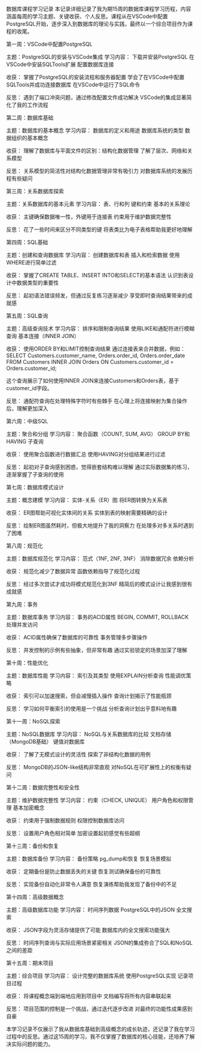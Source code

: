 数据库课程学习记录
本记录详细记录了我为期15周的数据库课程学习历程，内容涵盖每周的学习主题、关键收获、个人反思。课程从在VSCode中配置PostgreSQL开始，逐步深入到数据库的理论与实践，最终以一个综合项目作为课程的收尾。

第一周：VSCode中配置PostgreSQL

主题：PostgreSQL的安装与VSCode集成
学习内容：
下载并安装PostgreSQL
在VSCode中安装SQLTools扩展
配置数据库连接


收获：
掌握了PostgreSQL的安装流程和服务器配置
学会了在VSCode中配置SQLTools并成功连接数据库
在VSCode中运行了SQL命令


反思：
遇到了端口冲突问题，通过修改配置文件成功解决
VSCode的集成显著简化了我的工作流程




第二周：数据库基础

主题：数据库的基本概念
学习内容：
数据库的定义和用途
数据库系统的类型
数据组织的基本概念


收获：
理解了数据库与平面文件的区别：结构化数据管理
了解了层次、网络和关系模型


反思：
关系模型的简洁性对结构化数据管理非常有吸引力
对数据库系统的发展历程有些疑问




第三周：关系数据库探索

主题：关系数据库的基本元素
学习内容：
表、行和列
键和约束
基本的关系理论


收获：
主键确保数据唯一性，外键用于连接表
约束用于维护数据完整性


反思：
花了一些时间来区分不同类型的键
将表类比为电子表格帮助我更好地理解




第四周：SQL基础

主题：创建和查询数据库
学习内容：
创建数据库和表
插入和检索数据
使用WHERE进行简单过滤


收获：
掌握了CREATE TABLE、INSERT INTO和SELECT的基本语法
认识到表设计中数据类型的重要性


反思：
起初语法错误频发，但通过反复练习逐渐减少
享受即时查询结果带来的成就感




第五周：SQL查询

主题：高级查询技术
学习内容：
排序和限制查询结果
使用LIKE和通配符进行模糊查询
基本连接（INNER JOIN）


收获：
使用ORDER BY和LIMIT控制查询结果
通过连接表来合并数据，例如：SELECT Customers.customer_name, Orders.order_id, Orders.order_date
FROM Customers
INNER JOIN Orders ON Customers.customer_id = Orders.customer_id;

这个查询展示了如何使用INNER JOIN来连接Customers和Orders表，基于customer_id字段。


反思：
通配符查询在处理特殊字符时有些棘手
在心理上将连接映射为集合操作后，理解更加深入




第六周：中级SQL

主题：聚合和分组
学习内容：
聚合函数（COUNT, SUM, AVG）
GROUP BY和HAVING
子查询


收获：
使用聚合函数进行数据汇总
使用HAVING对分组结果进行过滤


反思：
起初对子查询感到困惑，觉得嵌套结构难以理解
通过实际数据集的练习，逐渐掌握了子查询的使用




第七周：数据库模式设计

主题：概念建模
学习内容：
实体-关系（ER）图
将ER图转换为关系表


收获：
ER图帮助可视化实体间的关系
实体到表的映射需要精确的设计


反思：
绘制ER图虽然耗时，但极大地提升了我的洞察力
在处理多对多关系时遇到了困难




第八周：规范化

主题：数据库规范化
学习内容：
范式（1NF, 2NF, 3NF）
消除数据冗余
依赖分析


收获：
规范化减少了数据异常
函数依赖指导了规范化过程


反思：
经过多次尝试才成功将模式规范化到3NF
精简后的模式设计让我感到很有成就感




第九周：事务

主题：数据库事务
学习内容：
事务的ACID属性
BEGIN, COMMIT, ROLLBACK
处理并发访问


收获：
ACID属性确保了数据库的可靠性
事务管理多步骤操作


反思：
并发控制的示例有些抽象，但非常有趣
通过实验锁定的场景加深了理解




第十周：性能优化

主题：数据库性能
学习内容：
索引及其类型
使用EXPLAIN分析查询
性能调优策略


收获：
索引可以加速搜索，但会减慢插入操作
查询计划揭示了性能瓶颈


反思：
学习如何平衡索引的使用是一个挑战
分析查询计划出乎意料地有趣




第十一周：NoSQL探索

主题：NoSQL数据库
学习内容：
NoSQL与关系数据库的比较
文档存储（MongoDB基础）
键值对数据库


收获：
了解了无模式设计的灵活性
探索了非结构化数据的用例


反思：
MongoDB的JSON-like结构非常直观
对NoSQL在可扩展性上的权衡有疑问




第十二周：数据完整性和安全性

主题：维护数据完整性
学习内容：
约束（CHECK, UNIQUE）
用户角色和权限管理
基本加密概念


收获：
约束用于强制数据规则
权限控制数据库访问


反思：
设置用户角色相对简单
加密设置起初感觉有些超纲




第十三周：备份和恢复

主题：数据库备份
学习内容：
备份策略
pg_dump和恢复
恢复场景模拟


收获：
定期备份是防止数据丢失的关键
恢复测试确保备份的可靠性


反思：
实现备份自动化非常令人满意
恢复演练帮助我发现了备份中的不足




第十四周：高级数据概念

主题：高级数据库功能
学习内容：
时间序列数据
PostgreSQL中的JSON
全文搜索


收获：
JSON字段为灵活存储提供了可能
数据库内的全文搜索功能强大


反思：
时间序列查询与实际应用场景紧密相关
JSON的集成弥合了SQL和NoSQL之间的差距




第十五周：期末项目

主题：综合项目
学习内容：
设计完整的数据库系统
使用PostgreSQL实现
记录项目过程


收获：
将课程概念端到端地应用到项目中
文档编写将所有内容串联起来


反思：
项目范围的控制是一个挑战，通过迭代逐步改进
对最终的功能性成果感到自豪




本学习记录不仅展示了我从数据库基础到高级概念的成长轨迹，还记录了我在学习过程中的反思。通过这15周的学习，我不仅掌握了数据库的核心技能，还培养了解决实际问题的能力。
